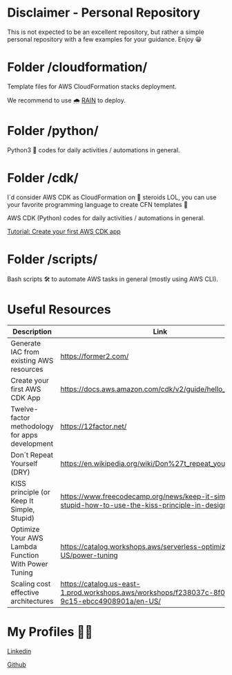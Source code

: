 # Disclaimer - Personal Repository

This is not expected to be an excellent repository, but rather a simple personal repository with a few examples for your guidance. Enjoy 😀

# Folder /cloudformation/

Template files for AWS CloudFormation stacks deployment.

We recommend to use 🌧️ [RAIN](https://aws-cloudformation.github.io/rain/) to deploy.

# Folder /python/

Python3 🤖 codes for daily activities / automations in general.

# Folder /cdk/

I´d consider AWS CDK as CloudFormation on 💪 steroids LOL, you can use your favorite programming language to create CFN templates 🚀

AWS CDK (Python) codes for daily activities / automations in general.

[Tutorial: Create your first AWS CDK app](https://docs.aws.amazon.com/cdk/v2/guide/hello_world.html)

# Folder /scripts/ 

Bash scripts 🛠️ to automate AWS tasks in general (mostly using AWS CLI).

# Useful Resources

| Description  | Link | Topic |
| -------------| ---- | ----- |
| Generate IAC from existing AWS resources  | https://former2.com/ | DevOps |
| Create your first AWS CDK App | https://docs.aws.amazon.com/cdk/v2/guide/hello_world.html | DevOps |
| Twelve-factor methodology for apps development | https://12factor.net/ | DevOps |
| Don´t Repeat Yourself (DRY) | https://en.wikipedia.org/wiki/Don%27t_repeat_yourself | DevOps |
| KISS principle (or Keep It Simple, Stupid) | https://www.freecodecamp.org/news/keep-it-simple-stupid-how-to-use-the-kiss-principle-in-design/ | DevOps |
| Optimize Your AWS Lambda Function With Power Tuning | https://catalog.workshops.aws/serverless-optimization/en-US/power-tuning | FinOps |
| Scaling cost effective architectures | https://catalog.us-east-1.prod.workshops.aws/workshops/f238037c-8f0b-446e-9c15-ebcc4908901a/en-US/ | FinOps |

# My Profiles 👱🐶

[Linkedin](https://www.linkedin.com/in/estanqueiro/)

[Github](https://github.com/estanqueiroa/)
